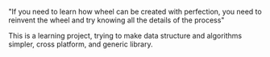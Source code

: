 "If you need to learn how wheel can be created with perfection, you need to reinvent the wheel and try knowing all the details of the process"

This is a learning project, trying to make data structure and algorithms simpler, cross platform, and generic library.

